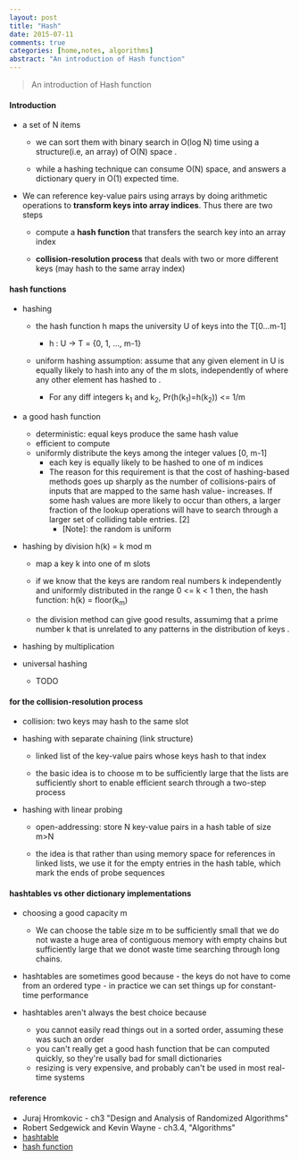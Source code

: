 ```yaml
---
layout: post
title: "Hash"
date: 2015-07-11
comments: true
categories: [home,notes, algorithms]
abstract: "An introduction of Hash function"
---
```

> An introduction of Hash function 

#### Introduction
* a set of N items
    - we can sort them with binary search in O(log N) time using a structure(i.e, an array) of O(N) space .

    - while a hashing technique can consume O(N) space, and answers
    a dictionary query in O(1) expected time.

* We can reference key-value pairs using arrays by doing arithmetic operations to **transform keys into array
 indices**. Thus there are two steps

    - compute a **hash function** that transfers the search key into an array index

    - **collision-resolution process** that deals with two or more different keys (may hash to the same array index)

#### hash functions
  * hashing
    - the hash function h maps the university U of keys into the T[0...m-1]
       + h : U -> T = {0, 1, ..., m-1}

    - uniform hashing assumption: assume that any given element in U is equally likely to hash into
      any of the m slots, independently of where any other element has hashed to .
       + For any diff integers k<sub>1</sub> and k<sub>2</sub>, Pr(h(k<sub>1</sub>)=h(k<sub>2</sub>)) <= 1/m

  * a good hash function
    - deterministic: equal keys produce the same hash value
    - efficient to compute
    - uniformly distribute the keys among the integer values [0, m-1]
      + each key is equally likely to be hashed to one of m indices
      + The reason for this requirement is that the cost of hashing-based methods goes up sharply
      as the number of collisions-pairs of inputs that are mapped to the same hash value- increases.
      If some hash values are more likely to occur than others, a larger fraction of the lookup
      operations will have to search through a larger set of colliding table entries. [2]
         - [Note]: the random is uniform

  * hashing by division h(k) = k mod m
    - map a key k into one of m slots

    - if we know that the keys are random real numbers k
        independently and uniformly distributed in the range 0 <= k < 1
        then, the hash function: h(k) = floor(k<sub>m</sub>)

    - the division method can give good results, assumimg that a prime
      number k that is unrelated to any patterns in the distribution of keys .

  * hashing by multiplication

  * universal hashing
    - TODO

#### for the collision-resolution process
  * collision: two keys may hash to the same slot

  * hashing with separate chaining (link structure)
    - linked list of the key-value pairs whose keys hash to that index

    - the basic idea is to choose m to be sufficiently large that the lists are sufficiently short to enable
    efficient search through a two-step process

  * hashing with linear probing
    - open-addressing: store N key-value pairs in a hash table of size m>N

    - the idea is that rather than using memory space for references in linked lists, we use it for
    the empty entries in the hash table, which mark the ends of probe sequences

#### hashtables vs other dictionary implementations
  * choosing a good capacity m
    - We can choose the table size m to be sufficiently small that we do not waste a huge area of
  contiguous memory with empty chains but sufficiently large that we donot waste time searching through
  long chains.

  *  hashtables are sometimes good because
    - the keys do not have to come from an ordered type
    - in practice we can set things up for constant-time performance

  * hashtables aren't always the best choice because
    - you cannot easily read things out in a sorted order, assuming these was such an order
    - you can't really get a good hash function that be can computed quickly, so they're usally
  bad for small dictionaries
    - resizing is very expensive, and probably can't be used in most real-time systems

#### reference
  * Juraj Hromkovic - ch3 "Design and Analysis of Randomized Algorithms"
  * Robert Sedgewick and Kevin Wayne - ch3.4, "Algorithms"
  * [hashtable](http://cs.lmu.edu/~ray/notes/hashtables/)
  * [hash function](https://en.wikipedia.org/wiki/Hash_function)

